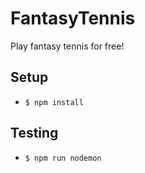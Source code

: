 # FantasyTennis
Play fantasy tennis for free!

## Setup
* `$ npm install`

## Testing
* `$ npm run nodemon`
